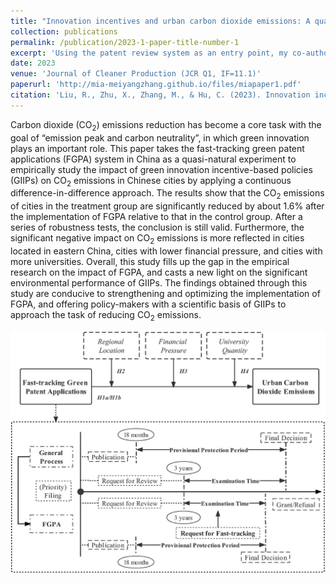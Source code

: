 ```yaml
---
title: "Innovation incentives and urban carbon dioxide emissions: A quasi-natural experiment based on fast-tracking green patent applications in China"
collection: publications
permalink: /publication/2023-1-paper-title-number-1
excerpt: 'Using the patent review system as an entry point, my co-authors and I assessed the economic effectiveness of innovation incentives for environmental protection.'
date: 2023
venue: 'Journal of Cleaner Production (JCR Q1, IF=11.1)'
paperurl: 'http://mia-meiyangzhang.github.io/files/miapaper1.pdf'
citation: 'Liu, R., Zhu, X., Zhang, M., & Hu, C. (2023). Innovation incentives and urban carbon dioxide emissions: A quasi-natural experiment based on fast-tracking green patent applications in China. Journal of Cleaner Production, 382, 135444.'
---
```


Carbon dioxide (CO<sub>2</sub>) emissions reduction has become a core task with the goal of “emission peak and carbon neutrality”, in which green innovation plays an important role. This paper takes the fast-tracking green patent applications (FGPA) system in China as a quasi-natural experiment to empirically study the impact of green innovation incentive-based policies (GIIPs) on CO<sub>2</sub> emissions in Chinese cities by applying a continuous difference-in-difference approach. The results show that the CO<sub>2</sub> emissions of cities in the treatment group are significantly reduced by about 1.6% after the implementation of FGPA relative to that in the control group. After a series of robustness tests, the conclusion is still valid. Furthermore, the significant negative impact on CO<sub>2</sub> emissions is more reflected in cities located in eastern China, cities with lower financial pressure, and cities with more universities. Overall, this study fills up the gap in the empirical research on the impact of FGPA, and casts a new light on the significant environmental performance of GIIPs. The findings obtained through this study are conducive to strengthening and optimizing the implementation of FGPA, and offering policy-makers with a scientific basis of GIIPs to approach the task of reducing CO<sub>2</sub> emissions.

![GitHub Logo](../images/raypaper2.png)
